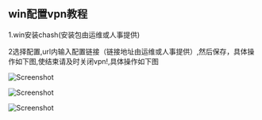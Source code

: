 ## win配置vpn教程


1.win安装chash(安装包由运维或人事提供)

2选择配置,url内输入配置链接（链接地址由运维或人事提供）,然后保存，具体操作如下图,使结束请及时关闭vpn!,具体操作如下图

![Screenshot](img/win01.png)

![Screenshot](img/win02.png)

![Screenshot](img/win03.png)
